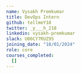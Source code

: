 ```yaml
---
name: Vysakh Premkumar 
title: DevOps Intern 
github: tellmeY18 
twitter: _y___h_218 
linkedin: vysakh-premkumar 
slack: U06CY7RUZ9S 
joining_date: "18/01/2024"
role: core
courses_completed:
  []
---
```

